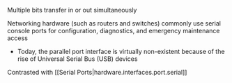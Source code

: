 
Multiple bits transfer in or out simultaneously

Networking hardware (such as routers and switches) commonly use serial console ports for configuration, diagnostics, and emergency maintenance access
- Today, the parallel port interface is virtually non-existent because of the rise of Universal Serial Bus (USB) devices

Contrasted with [[Serial Ports|hardware.interfaces.port.serial]]
